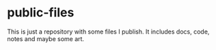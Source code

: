 # public-files
This is just a repository with some files I publish. It includes docs, code, notes and maybe some art.
